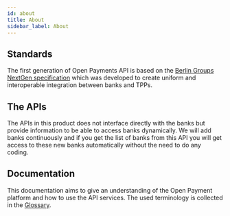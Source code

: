 ```yaml
---
id: about
title: About
sidebar_label: About
---
```

## Standards
The first generation of Open Payments API is based on the [Berlin Groups NextGen specification](https://www.berlin-group.org/psd2-access-to-bank-accounts) which was developed to create uniform and interoperable integration between banks and TPPs.

## The APIs
The APIs in this product does not interface directly with the banks but provide information to be able to access banks dynamically. We will add banks continuously and if you get the list of banks from this API you will get access to these new banks automatically without the need to do any coding. 

## Documentation
This documentation aims to give an understanding of the Open Payment platform and how to use the API services.
The used terminology is collected in the [Glossary](glossary.md).



